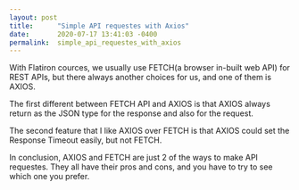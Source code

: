 ```yaml
---
layout: post
title:      "Simple API requestes with Axios"
date:       2020-07-17 13:41:03 -0400
permalink:  simple_api_requestes_with_axios
---
```



With Flatiron cources, we usually use FETCH(a browser in-built web API) for REST APIs, but there always another choices for us, and one of them is AXIOS.

The first different between FETCH API and AXIOS is that AXIOS always return as the JSON type for the response and also for the request.


The second feature that I like AXIOS over FETCH is that AXIOS could set the Response Timeout easily, but not FETCH.

In conclusion, AXIOS and FETCH are just 2 of the ways to make API requestes. They all have their pros and cons, and you have to try to see which one you prefer.
